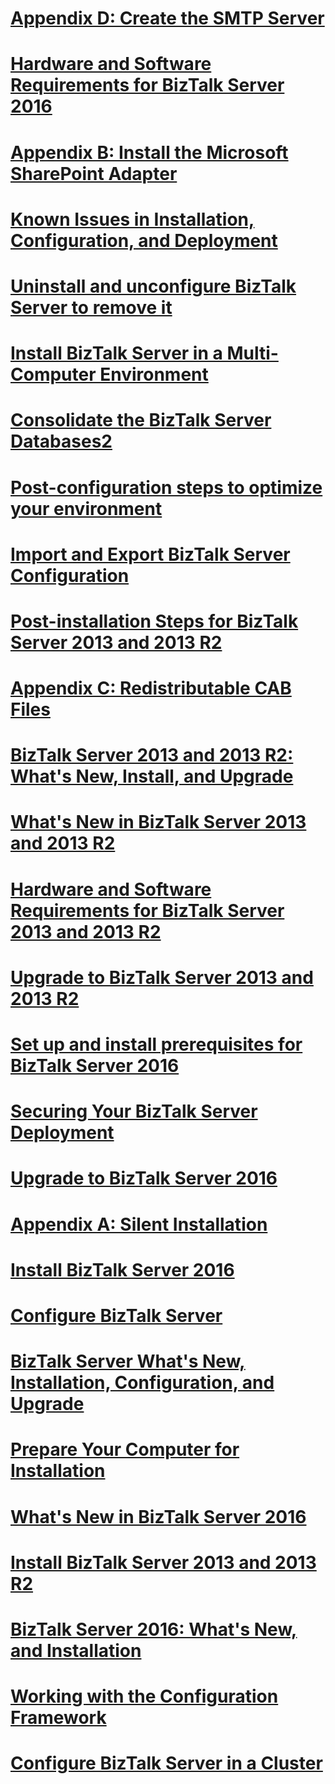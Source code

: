 # [Appendix D: Create the SMTP Server](appendix-d-create-the-smtp-server.md)
# [Hardware and Software Requirements for BizTalk Server 2016](hardware-and-software-requirements-for-biztalk-server-2016.md)
# [Appendix B: Install the Microsoft SharePoint Adapter](appendix-b-install-the-microsoft-sharepoint-adapter.md)
# [Known Issues in Installation, Configuration, and Deployment](known-issues-in-installation-configuration-and-deployment.md)
# [Uninstall and unconfigure BizTalk Server to remove it](uninstall-and-unconfigure-biztalk-server-to-remove-it.md)
# [Install BizTalk Server in a Multi-Computer Environment](install-biztalk-server-in-a-multi-computer-environment.md)
# [Consolidate the BizTalk Server Databases2](consolidate-the-biztalk-server-databases2.md)
# [Post-configuration steps to optimize your environment](post-configuration-steps-to-optimize-your-environment.md)
# [Import and Export BizTalk Server Configuration](import-and-export-biztalk-server-configuration.md)
# [Post-installation Steps for BizTalk Server 2013 and 2013 R2](post-installation-steps-for-biztalk-server-2013-and-2013-r2.md)
# [Appendix C: Redistributable CAB Files](appendix-c-redistributable-cab-files.md)
# [BizTalk Server 2013 and 2013 R2: What's New, Install, and Upgrade](biztalk-server-2013-and-2013-r2-what-s-new-install-and-upgrade.md)
# [What's New in BizTalk Server 2013 and 2013 R2](what-s-new-in-biztalk-server-2013-and-2013-r2.md)
# [Hardware and Software Requirements for BizTalk Server 2013 and 2013 R2](hardware-and-software-requirements-for-biztalk-server-2013-and-2013-r2.md)
# [Upgrade to BizTalk Server 2013 and 2013 R2](upgrade-to-biztalk-server-2013-and-2013-r2.md)
# [Set up and install prerequisites for BizTalk Server 2016](set-up-and-install-prerequisites-for-biztalk-server-2016.md)
# [Securing Your BizTalk Server Deployment](securing-your-biztalk-server-deployment.md)
# [Upgrade to BizTalk Server 2016](upgrade-to-biztalk-server-2016.md)
# [Appendix A: Silent Installation](appendix-a-silent-installation.md)
# [Install BizTalk Server 2016](install-biztalk-server-2016.md)
# [Configure BizTalk Server](configure-biztalk-server.md)
# [BizTalk Server What's New, Installation, Configuration, and Upgrade](biztalk-server-what-s-new-installation-configuration-and-upgrade.md)
# [Prepare Your Computer for Installation](prepare-your-computer-for-installation.md)
# [What's New in BizTalk Server 2016](what-s-new-in-biztalk-server-2016.md)
# [Install BizTalk Server 2013 and 2013 R2](install-biztalk-server-2013-and-2013-r2.md)
# [BizTalk Server 2016: What's New, and Installation](biztalk-server-2016-what-s-new-and-installation.md)
# [Working with the Configuration Framework](working-with-the-configuration-framework.md)
# [Configure BizTalk Server in a Cluster](configure-biztalk-server-in-a-cluster.md)
